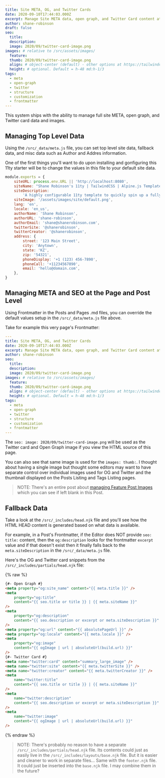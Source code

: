 ```yaml
---
title: Site META, OG, and Twitter Cards
date: 2020-09-10T17:44:03.000Z
excerpt: Manage Site META data, open graph, and Twitter Card content at the Post and Page level
author: shane-robinson
draft: false
seo:
  title:
  description:
  image: 2020/09/twitter-card-image.png
images: # relative to /src/assets/images/
  feature:
  thumb: 2020/09/twitter-card-image.png
  align: # object-center (default) - other options at https://tailwindcss.com/docs/object-position
  height: # optional. Default = h-48 md:h-1/3
tags:
  - meta
  - open-graph
  - twitter
  - structure
  - customization
  - frontmatter
---
```


This system ships with the ability to manage full site META, open graph, and Twitter card data and images.

## Managing Top Level Data

Using the `/src/_data/meta.js` file, you can set top level site data, fallback data, and misc data such as Author and Addres information.

One of the first things you'll want to do upon installing and gonfiguring this 11ty starter will be to change the values in this file to your default site data.

```js
module.exports = {
	siteURL: process.env.URL || 'http://localhost:8080',
	siteName: "Shane Robinson's 11ty | TailwindCSS | Alpine.js Template",
	siteDescription:
		'A highly configurable 11ty template to quickly spin up a fully functional website with TailwindCSS and Alpine.js baked in.',
	siteImage: '/assets/images/site/default.png',
	lang: 'en',
	locale: 'en_us',
	authorName: 'Shane Robinson',
	authorURL: 'shane-robinson',
	authorEmail: 'shane@shanerobinson.com',
	twitterSite: '@shanerobinson',
	twitterCreator: '@shanerobinson',
	address: {
		street: '123 Main Street',
		city: 'Anytown',
		state: 'KZ',
		zip: '54321',
		phoneDisplay: '+1 (123) 456-7890',
		phoneCall: '+11234567890',
		email: 'hello@domain.com',
	},
}
```

## Managing META and SEO at the Page and Post Level

Using Frontmatter in the Posts and Pages .md files, you can override the default values setup in the `/src/_data/meta.js` file above.

Take for example this very page's Frontmatter:

```yaml
---
title: Site META, OG, and Twitter Cards
date: 2020-09-10T17:44:03.000Z
excerpt: Manage Site META data, open graph, and Twitter Card content at the Post and Page level
author: shane-robinson
seo:
  title:
  description:
  image: 2020/09/twitter-card-image.png
images: # relative to /src/assets/images/
  feature:
  thumb: 2020/09/twitter-card-image.png
  align: # object-center (default) - other options at https://tailwindcss.com/docs/object-position
  height: # optional. Default = h-48 md:h-1/3
tags:
  - meta
  - open-graph
  - twitter
  - structure
  - customization
  - frontmatter
---

```

The `seo: image: 2020/09/twitter-card-image.png` will be used as the Twitter card and Open Graph image if you view the HTML source of this page.

You can also see that same image is used for the `images: thumb:`. I thought about having a single image but thought some editors may want to have separate control over individual images used for OG and Twitter and the thumbnail displayed on the Posts Listing and Tags Listing pages.

> NOTE: There's an entire post about [managing Feature Post Images](/2020/09/06/featured-post-images/) which you can see if left blank in this Post.

## Fallback Data

Take a look at the `/src/_includes/head.njk` file and you'll see how the HTML HEAD content is generated based on what data is available.

For example, in a Post's Frontmatter, if the Editor does NOT provide `seo: title:` content, then the `og:description` looks for the frontmatter `excerpt` value and if that doesn't exist then it finally falls back to the `meta.siteDescription` in the `/src/_data/meta.js` file.

Here's the OG and Twitter card snippets from the `/src/_includes/partials/head.njk` file:

{% raw %}

```html
{#- Open Graph #}
<meta property="og:site_name" content="{{ meta.title }}" />
<meta
	property="og:title"
	content="{{ seo.title or title }} | {{ meta.siteName }}"
/>
<meta
	property="og:description"
	content="{{ seo.description or excerpt or meta.siteDescription }}"
/>
<meta property="og:url" content="{{ absolutePageUrl }}" />
<meta property="og:locale" content="{{ meta.locale }}" />
<meta
	property="og:image"
	content="{{ ogImage | url | absoluteUrl(build.url) }}"
/>
{#- Twitter Card #}
<meta name="twitter:card" content="summary_large_image" />
<meta name="twitter:site" content="{{ meta.twitterSite }}" />
<meta name="twitter:creator" content="{{ meta.twitterCreator }}" />
<meta
	name="twitter:title"
	content="{{ seo.title or title }} | {{ meta.siteName }}"
/>
<meta
	name="twitter:description"
	content="{{ seo.description or excerpt or meta.siteDescription }}"
/>
<meta
	name="twitter:image"
	content="{{ ogImage | url | absoluteUrl(build.url) }}"
/>
```

{% endraw %}

> NOTE: There's probably no reason to have a separate `/src/_includes/partials/head.njk` file. Its contents could just as easily live in the `/src/_includes/layouts/base.njk` file. But it is easier and cleaner to work in separate files... Same with the `footer.njk` file. It could just be inserted into the `base.njk` file. I may combine them in the future?
